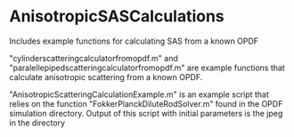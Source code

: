 # AnisotropicSASCalculations
Includes example functions for calculating SAS from a known OPDF

"cylinderscatteringcalculatorfromopdf.m" and "paralellepipedscatteringcalculatorfromopdf.m" are example functions that calculate anisotropic scattering from a known OPDF.

"AnisotropicScatteringCalculationExample.m" is an example script that relies on the function "FokkerPlanckDiluteRodSolver.m" found in the OPDF simulation directory.
Output of this script with initial parameters is the jpeg in the directory
